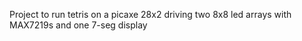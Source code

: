 Project to run tetris on a picaxe 28x2 driving two 8x8 led arrays with MAX7219s and one 7-seg display